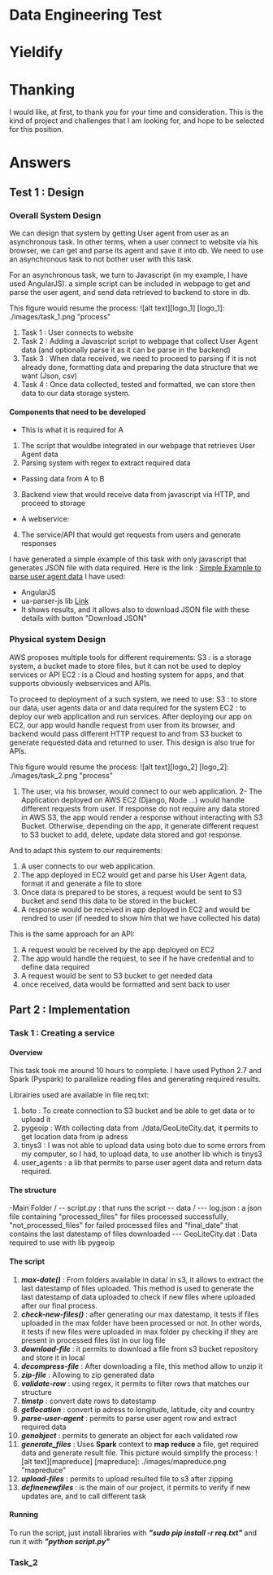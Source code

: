 # Data Engineering Test 
# Yieldify

# Thanking
I would like, at first, to thank you for your time and consideration. This is the kind of project and challenges that I am looking for, and hope to be selected for this position.

# Answers
## Test 1 : Design
### Overall System Design
We can design that system by getting User agent from user as an asynchronous task. In other terms, when a user connect to website via his browser, we can get and parse its agent and save it into db. We need to use an asynchronous task to not bother user with this task.

For an asynchronous task, we turn to Javascript (in my example, I have used AngularJS). a simple script can be included in webpage to get and parse the user agent, and send data retrieved to backend to store in db.

This figure would resume the process:
![alt text][logo_1]
[logo_1]: ./images/task_1.png "process"

1. Task 1 : User connects to website 
2. Task 2 : Adding a Javascript script to webpage that collect User Agent data (and optionally parse it as it can be parse in the backend)
3. Task 3 : When data received, we need to proceed to parsing if it is not already done, formatting data and preparing the data structure that we want (Json, csv)
4. Task 4 : Once data collected, tested and formatted, we can store then data to our data storage system.

#### Components that need to be developed
- This is what it is required for A
1. The script that wouldbe integrated in our webpage that retrieves User Agent data
2. Parsing system with regex to extract required data
- Passing data from A to B
3. Backend view that would receive data from javascript via HTTP, and proceed to storage
- A webservice:
4. The service/API that would get requests from users and generate responses

I have generated a simple example of this task with only javascript that generates JSON file with data required. Here is the link : [Simple Example to parse user agent data](http://yieldify.alwaysdata.net/)
I have used:
- AngularJS
- ua-parser-js lib [Link](https://github.com/faisalman/ua-parser-js)
- It shows results, and it allows also to download JSON file with these details with button "Download JSON"
### Physical system Design
AWS proposes multiple tools for different requirements:
S3 : is a storage system, a bucket made to store files, but it can not be used to deploy services or API 
EC2 : is a Cloud and hosting system for apps, and that supports obviously webservices and APIs. 

To proceed to deployment of a such system, we need to use:
S3 : to store our data, user agents data or and data required for the system
EC2 : to deploy our web application and run services. After deploying our app on EC2, our app would handle request from user from its browser, and backend would pass different HTTP request to and from S3 bucket to generate requested data and returned to user. This design is also true for APIs.

This figure would resume the process:
![alt text][logo_2]
[logo_2]: ./images/task_2.png "process"

1. The user, via his browser, would connect to our web application.
2- The Application deployed on AWS EC2 (Django, Node ...) would handle different requests from user. If response do not require any data stored in AWS S3, the app would render a response without interacting with S3 Bucket. Otherwise, depending on the app, it generate different request to S3 bucket to add, delete, update data stored and got response.

And to adapt this system to our requirements:
1. A user connects to our web application.
2. The app deployed in EC2 would get and parse his User Agent data, format it and generate a file to store
3. Once data is prepared to be stores, a request would be sent to S3 bucket and send this data to be stored in the bucket.
4. A response would be received in app deployed in EC2 and would be rendred to user (if needed to show him that we have collected his data)

This is the same approach for an API:
1. A request would be received by the app deployed on EC2
2. The app would handle the request, to see if he have credential and to define data required 
3. A request would be sent to S3 bucket to get needed data
4. once received, data would be formatted and sent back to user 

## Part 2 : Implementation
### Task 1 : Creating a service

#### Overview
This task took me around 10 hours to complete. I have used Python 2.7 and Spark (Pyspark) to parallelize reading files and generating required results.

Librairies used are available in file req.txt:
1. boto : To create connection to S3 bucket and be able to get data or to upload it
2. pygeoip : With collecting data from ./data/GeoLiteCity.dat, it permits to get location data from ip adress
3. tinys3 : I was not able to upload data using boto due to some errors from my computer, so I had, to upload data, to use another lib which is tinys3 
4. user_agents : a lib that permits to parse user agent data and return data required.

#### The structure
-Main Folder /
-- script.py : that runs the script
-- data /
--- log.json : a json file containing "processed_files" for files processed successfully, "not_processed_files" for failed processed files and "final_date" that contains the last datestamp of files downloaded
--- GeoLiteCity.dat : Data required to use with lib pygeoip

#### The script
1. **_max-date()_** : From folders available in data/ in s3, it allows to extract the last datestamp of files uploaded. This method is used to generate the last datestamp of data uploaded to check if new files where uploaded after our final process.
2. **_check-new-files()_** : after generating our max datestamp, it tests if files uploaded in the max folder have been processed or not. In other words, it tests if new files were uploaded in max folder py checking if they are present in processed files list in our log file
3. **_download-file_** : it permits to download a file from s3 bucket repository and store it in local
4. **_decompress-file_** : After downloading a file, this method allow to unzip it
5. **_zip-file_** : Allowing to zip generated data
6. **_validate-row_** : using regex, it permits to filter rows that matches our structure
7. **_timstp_** : convert date rows to datestamp
8. **_getlocation_** : convert ip adress to longitude, latitude, city and country
9. **_parse-user-agent_** : permits to parse user agent row and extract required data
10. **_genobject_** : permits to generate an object for each validated row
11. **_generate_files_** : Uses **Spark** context to **map reduce** a file, get required data and generate result file.
This picture would simplify the process:
![alt text][mapreduce]
[mapreduce]: ./images/mapreduce.png "mapreduce"
12. **_upload-files_** : permits to upload resulted file to s3 after zipping
13. **_definenewfiles_** : is the main of our project, it permits to verify if new updates are, and to call different task

#### Running 
To run the script, just install libraries with **_"sudo pip install -r req.txt"_** and run it with **_"python script.py"_**

### Task_2 


